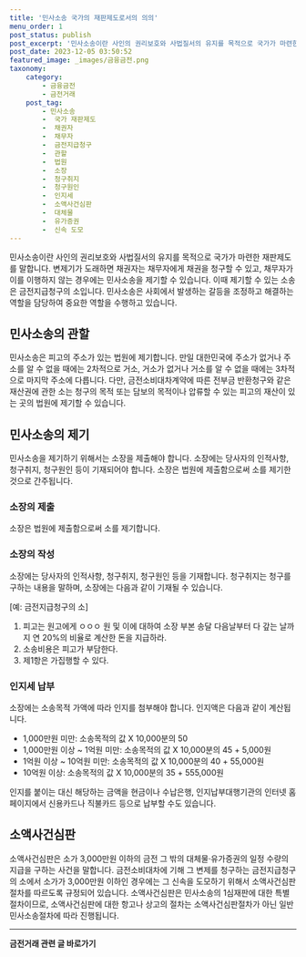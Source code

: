 ```yaml
---
title: '민사소송 국가의 재판제도로서의 의의'
menu_order: 1
post_status: publish
post_excerpt: '민사소송이란 사인의 권리보호와 사법질서의 유지를 목적으로 국가가 마련한 재판제도를 말합니다. 변제기가 도래하면 채권자는 채무자에게 채권을 청구할 수 있고, 채무자가 이를 이행하지 않는 경우에는 민사소송을 제기할 수 있습니다. 이때 제기할 수 있는 소송은 금전지급청구의 소입니다. 민사소송은 사회에서 발생하는 갈등을 조정하고 해결하는 역할을 담당하여 중요한 역할을 수행하고 있습니다.'
post_date: 2023-12-05 03:50:52
featured_image: _images/금융금전.png
taxonomy:
    category:
        - 금융금전
        - 금전거래
    post_tag:
        - 민사소송
        -  국가 재판제도
        -  채권자
        -  채무자
        -  금전지급청구
        -  관할
        -  법원
        -  소장
        -  청구취지
        -  청구원인
        -  인지세
        -  소액사건심판
        -  대체물
        -  유가증권
        -  신속 도모
---
```



민사소송이란 사인의 권리보호와 사법질서의 유지를 목적으로 국가가 마련한 재판제도를 말합니다. 변제기가 도래하면 채권자는 채무자에게 채권을 청구할 수 있고, 채무자가 이를 이행하지 않는 경우에는 민사소송을 제기할 수 있습니다. 이때 제기할 수 있는 소송은 금전지급청구의 소입니다. 민사소송은 사회에서 발생하는 갈등을 조정하고 해결하는 역할을 담당하여 중요한 역할을 수행하고 있습니다.

## 민사소송의 관할

민사소송은 피고의 주소가 있는 법원에 제기합니다. 만일 대한민국에 주소가 없거나 주소를 알 수 없을 때에는 2차적으로 거소, 거소가 없거나 거소를 알 수 없을 때에는 3차적으로 마지막 주소에 다릅니다. 다만, 금전소비대차계약에 따른 전부금 반환청구와 같은 재산권에 관한 소는 청구의 목적 또는 담보의 목적이나 압류할 수 있는 피고의 재산이 있는 곳의 법원에 제기할 수 있습니다.

 ## 민사소송의 제기

민사소송을 제기하기 위해서는 소장을 제출해야 합니다. 소장에는 당사자의 인적사항, 청구취지, 청구원인 등이 기재되어야 합니다. 소장은 법원에 제출함으로써 소를 제기한 것으로 간주됩니다.

### 소장의 제출

소장은 법원에 제출함으로써 소를 제기합니다.

### 소장의 작성

소장에는 당사자의 인적사항, 청구취지, 청구원인 등을 기재합니다. 청구취지는 청구를 구하는 내용을 말하며, 소장에는 다음과 같이 기재될 수 있습니다.

 [예: 금전지급청구의 소]
1. 피고는 원고에게 ㅇㅇㅇ 원 및 이에 대하여 소장 부본 송달 다음날부터 다 갚는 날까지 연 20%의 비율로 계산한 돈을 지급하라.
2. 소송비용은 피고가 부담한다.
3. 제1항은 가집행할 수 있다.

### 인지세 납부

소장에는 소송목적 가액에 따라 인지를 첨부해야 합니다. 인지액은 다음과 같이 계산됩니다.

- 1,000만원 미만: 소송목적의 값 X 10,000분의 50
- 1,000만원 이상 ~ 1억원 미만: 소송목적의 값 X 10,000분의 45 + 5,000원
- 1억원 이상 ~ 10억원 미만: 소송목적의 값 X 10,000분의 40 + 55,000원
- 10억원 이상: 소송목적의 값 X 10,000분의 35 + 555,000원

인지를 붙이는 대신 해당하는 금액을 현금이나 수납은행, 인지납부대행기관의 인터넷 홈페이지에서 신용카드나 직불카드 등으로 납부할 수도 있습니다.

## 소액사건심판

소액사건심판은 소가 3,000만원 이하의 금전 그 밖의 대체물·유가증권의 일정 수량의 지급을 구하는 사건을 말합니다. 금전소비대차에 기해 그 변제를 청구하는 금전지급청구의 소에서 소가가 3,000만원 이하인 경우에는 그 신속을 도모하기 위해서 소액사건심판절차를 따르도록 규정되어 있습니다. 소액사건심판은 민사소송의 1심재판에 대한 특별절차이므로, 소액사건심판에 대한 항고나 상고의 절차는 소액사건심판절차가 아닌 일반 민사소송절차에 따라 진행됩니다.


<!-- wp:separator -->
<hr class="wp-block-separator has-alpha-channel-opacity"/>
<!-- /wp:separator -->

<!-- wp:group {"backgroundColor":"base","layout":{"type":"constrained"}} -->
<div class="wp-block-group has-base-background-color has-background"><!-- wp:paragraph {"align":"center","fontSize":"medium"} -->
<p class="has-text-align-center has-large-font-size"><strong>금전거래 관련 글 바로가기</strong></p>
<!-- /wp:paragraph -->


<!-- wp:latest-posts
{"categories":[{"id":13538,"count":19,"description":"","link":"https://uknowlaw.com/category/%ea%b8%88%ec%a0%84%ea%b1%b0%eb%9e%98/","name":"금전거래","slug":"금전거래","taxonomy":"category","parent":0,"meta":[],"_links":{"self":[{"href":"https://uknowlaw.com/wp-json/wp/v2/categories/13538"}],"collection":[{"href":"https://uknowlaw.com/wp-json/wp/v2/categories"}],"about":[{"href":"https://uknowlaw.com/wp-json/wp/v2/taxonomies/category"}],"wp:post_type":[{"href":"https://uknowlaw.com/wp-json/wp/v2/posts?categories=13538"}],"curies":[{"name":"wp","href":"https://api.w.org/{rel}","templated":true}]}}],"postsToShow":100,"excerptLength":28,"postLayout":"grid","columns":2,"featuredImageAlign":"left","featuredImageSizeSlug":"large","fontSize":"small"} /--></div>
<!-- /wp:group -->